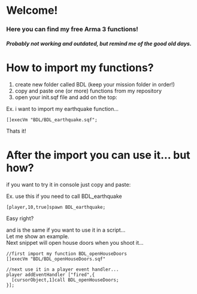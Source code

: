 # Welcome!
### Here you can find my free Arma 3 functions!
##### Probably not working and outdated, but remind me of the good old days.


# How to import my functions?

  1. create new folder called BDL (keep your mission folder in order!)
  1. copy and paste one (or more) functions from my repository
  1. open your init.sqf file and add on the top: 
  
  Ex. i want to import my earthquake function...
  ```
  []execVm "BDL/BDL_earthquake.sqf";
  ```  
  Thats it!

# After the import you can use it... but how?
  if you want to try it in console just copy and paste:
  
  Ex. use this if you need to call BDL_earthquake
  ```
  [player,10,true]spawn BDL_earthquake;
  ```  
  Easy right?
  
  and is the same if you want to use it in a script...  
  Let me show an example.  
  Next snippet will open house doors when you shoot it...  
  
  ```
  //first import my function BDL_openHouseDoors
  []execVm "BDL/BDL_openHouseDoors.sqf"
  
  //next use it in a player event handler...
  player addEventHandler ["fired",{
    [cursorObject,1]call BDL_openHouseDoors;
  }];
  ```
